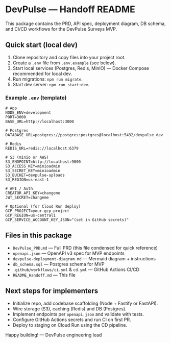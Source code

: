 # DevPulse — Handoff README

This package contains the PRD, API spec, deployment diagram, DB schema, and CI/CD workflows for the DevPulse Surveys MVP.

## Quick start (local dev)
1. Clone repository and copy files into your project root.
2. Create a `.env` file from `.env.example` (see below).
3. Start local services (Postgres, Redis, MinIO) — Docker Compose recommended for local dev.
4. Run migrations: `npm run migrate`.
5. Start dev server: `npm run start:dev`.

### Example `.env` (template)
```
# App
NODE_ENV=development
PORT=3000
BASE_URL=http://localhost:3000

# Postgres
DATABASE_URL=postgres://postgres:postgres@localhost:5432/devpulse_dev

# Redis
REDIS_URL=redis://localhost:6379

# S3 (minio or AWS)
S3_ENDPOINT=http://localhost:9000
S3_ACCESS_KEY=minioadmin
S3_SECRET_KEY=minioadmin
S3_BUCKET=devpulse-uploads
S3_REGION=us-east-1

# API / Auth
CREATOR_API_KEY=changeme
JWT_SECRET=changeme

# Optional (for Cloud Run deploy)
GCP_PROJECT=your-gcp-project
GCP_REGION=us-central1
GCP_SERVICE_ACCOUNT_KEY_JSON="(set in GitHub secrets)"
```

## Files in this package
- `DevPulse_PRD.md` — Full PRD (this file condensed for quick reference)
- `openapi.json` — OpenAPI v3 spec for MVP endpoints
- `devpulse-deployment-diagram.md` — Mermaid diagram + instructions
- `db_schema.sql` — Postgres schema for MVP
- `.github/workflows/ci.yml` & `cd.yml` — GitHub Actions CI/CD
- `README_Handoff.md` — This file

## Next steps for implementers
- Initialize repo, add codebase scaffolding (Node + Fastify or FastAPI).
- Wire storage (S3), caching (Redis) and DB (Postgres).
- Implement endpoints per `openapi.json` and validate with tests.
- Configure GitHub Actions secrets and run CI on first PR.
- Deploy to staging on Cloud Run using the CD pipeline.

Happy building! — DevPulse engineering lead
